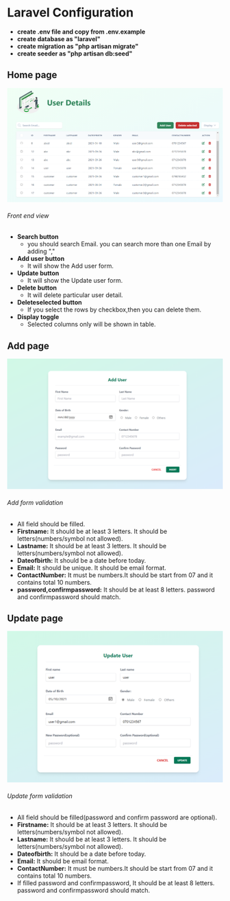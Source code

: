 # Laravel Configuration
* **create .env file and copy from .env.example**
* **create database as "laravel"**
* **create migration as "php artisan migrate"**
* **create seeder as "php artisan db:seed"**


## Home page
![alt text](https://github.com/parththeepan/Laravel-Tailwind-css/blob/master/document_images/homepage.png?raw=true)

###### Front end view
* **Search button**
  * you should search Email. you can search more than one Email by adding ","
* **Add user button**
  * It will show the Add user form.
* **Update button**  
  * It will show the Update user form.
* **Delete button**  
  * It will delete particular user detail.
* **Deleteselected  button**
  * If you select the rows by checkbox,then you can delete them.
* **Display toggle**
  * Selected columns only will be shown in table.

## Add page
![alt text](https://github.com/parththeepan/Laravel-Tailwind-css/blob/master/document_images/Add%20page.png?raw=true)

###### Add form validation
* All field should be filled.
* **Firstname:** It should be at least 3 letters. It should be letters(numbers/symbol not allowed).
* **Lastname:** It should be at least 3 letters. It should be letters(numbers/symbol not allowed).
* **Dateofbirth:** It should be a date before today.
* **Email:** It should be unique. It should be email format.
* **ContactNumber:** It must be numbers.It should be start from 07 and it contains total 10 numbers.
* **password,confirmpassword:** It should be at least 8 letters. password and confirmpassword should match.

## Update page
![alt text](https://github.com/parththeepan/Laravel-Tailwind-css/blob/master/document_images/update%20page.png?raw=true)

###### Update form validation
* All field should be filled(password and confirm password are optional).
* **Firstname:** It should be at least 3 letters. It should be letters(numbers/symbol not allowed).
* **Lastname:** It should be at least 3 letters. It should be letters(numbers/symbol not allowed).
* **Dateofbirth:** It should be a date before today.
* **Email:** It should be email format.
* **ContactNumber:** It must be numbers.It should be start from 07 and it contains total 10 numbers.
* If filled password and confirmpassword, It should be at least 8 letters. password and confirmpassword should match.

## 

